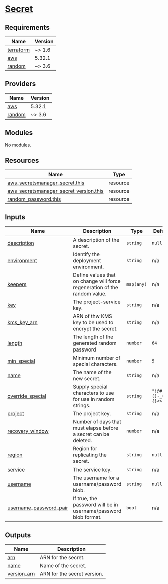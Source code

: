# [Secret](https://docs.aws.amazon.com/secretsmanager/)

<!-- BEGIN_TF_DOCS -->
## Requirements

| Name | Version |
|------|---------|
| <a name="requirement_terraform"></a> [terraform](#requirement\_terraform) | ~> 1.6 |
| <a name="requirement_aws"></a> [aws](#requirement\_aws) | 5.32.1 |
| <a name="requirement_random"></a> [random](#requirement\_random) | ~> 3.6 |

## Providers

| Name | Version |
|------|---------|
| <a name="provider_aws"></a> [aws](#provider\_aws) | 5.32.1 |
| <a name="provider_random"></a> [random](#provider\_random) | ~> 3.6 |

## Modules

No modules.

## Resources

| Name | Type |
|------|------|
| [aws_secretsmanager_secret.this](https://registry.terraform.io/providers/hashicorp/aws/5.32.1/docs/resources/secretsmanager_secret) | resource |
| [aws_secretsmanager_secret_version.this](https://registry.terraform.io/providers/hashicorp/aws/5.32.1/docs/resources/secretsmanager_secret_version) | resource |
| [random_password.this](https://registry.terraform.io/providers/hashicorp/random/latest/docs/resources/password) | resource |

## Inputs

| Name | Description | Type | Default | Required |
|------|-------------|------|---------|:--------:|
| <a name="input_description"></a> [description](#input\_description) | A description of the secret. | `string` | `null` | no |
| <a name="input_environment"></a> [environment](#input\_environment) | Identify the deployment environment. | `string` | n/a | yes |
| <a name="input_keepers"></a> [keepers](#input\_keepers) | Define values that on change will force regeneration of the random value. | `map(any)` | n/a | yes |
| <a name="input_key"></a> [key](#input\_key) | The project-service key. | `string` | n/a | yes |
| <a name="input_kms_key_arn"></a> [kms\_key\_arn](#input\_kms\_key\_arn) | ARN of thw KMS key to be used to encrypt the secret. | `string` | n/a | yes |
| <a name="input_length"></a> [length](#input\_length) | The length of the generated random password | `number` | `64` | no |
| <a name="input_min_special"></a> [min\_special](#input\_min\_special) | Minimum number of special characters. | `number` | `5` | no |
| <a name="input_name"></a> [name](#input\_name) | The name of the new secret. | `string` | n/a | yes |
| <a name="input_override_special"></a> [override\_special](#input\_override\_special) | Supply special characters to use for use in random strings. | `string` | `"!@#$%&*()-_=+[]{}<>:?"` | no |
| <a name="input_project"></a> [project](#input\_project) | The project key. | `string` | n/a | yes |
| <a name="input_recovery_window"></a> [recovery\_window](#input\_recovery\_window) | Number of days that must elapse before a secret can be deleted. | `number` | n/a | yes |
| <a name="input_region"></a> [region](#input\_region) | Region for replicating the secret. | `string` | `null` | no |
| <a name="input_service"></a> [service](#input\_service) | The service key. | `string` | n/a | yes |
| <a name="input_username"></a> [username](#input\_username) | The username for a username/password blob. | `string` | `null` | no |
| <a name="input_username_password_pair"></a> [username\_password\_pair](#input\_username\_password\_pair) | If true, the password will be in username/password blob format. | `bool` | n/a | yes |

## Outputs

| Name | Description |
|------|-------------|
| <a name="output_arn"></a> [arn](#output\_arn) | ARN for the secret. |
| <a name="output_name"></a> [name](#output\_name) | Name of the secret. |
| <a name="output_version_arn"></a> [version\_arn](#output\_version\_arn) | ARN for the secret version. |
<!-- END_TF_DOCS -->